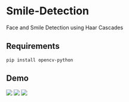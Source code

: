 # Smile-Detection
Face and Smile Detection using Haar Cascades

## Requirements
``` pip install opencv-python ```

## Demo
![](IMG_4221.JPG)
![](IMG_4218.JPG)
![](DemoSmileDetction.gif)
